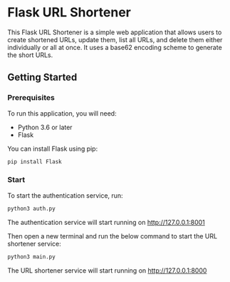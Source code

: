 # Flask URL Shortener

This Flask URL Shortener is a simple web application that allows users to create shortened URLs, update them, list all URLs, and delete them either individually or all at once. It uses a base62 encoding scheme to generate the short URLs.

## Getting Started

### Prerequisites

To run this application, you will need:

- Python 3.6 or later
- Flask

You can install Flask using pip:

```bash
pip install Flask
```
### Start
To start the authentication service, run:
```bash
python3 auth.py
```
The authentication service will start running on http://127.0.0.1:8001

Then open a new terminal and run the below command to start the URL shortener service:
```bash
python3 main.py
```
The URL shortener service will start running on http://127.0.0.1:8000
